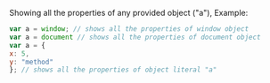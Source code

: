 
Showing all the properties of any provided object ("a"),
Example:
```js
var a = window; // shows all the properties of window object
var a = document // shows all the properties of document object
var a = {
x: 5,
y: "method"
}; // shows all the properties of object literal "a"
```
